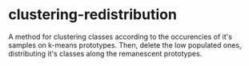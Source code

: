 # clustering-redistribution
A method for clustering classes according to the occurencies of it's samples on k-means prototypes. Then, delete the low populated ones, distributing it's classes along the remanescent prototypes.
